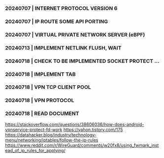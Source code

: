 ### 20240707 | INTERNET PROTOCOL VERSION 6
### 20240707 | IP ROUTE SOME API PORTING
### 20240707 | VIRTUAL PRIVATE NETWORK SERVER (eBPF)
### 20240713 | IMPLEMENT NETLINK FLUSH, WAIT
### 20240718 | CHECK TO BE IMPLEMENTED SOCKET PROTECT ... 
### 20240718 | IMPLEMENT TAB
### 20240718 | VPN TCP CLIENT POOL
### 20240718 | VPN PROTOCOL
### 20240718 | READ DOCUMENT

https://stackoverflow.com/questions/38606036/how-does-android-vpnservice-protect-fd-work
https://yahon.tistory.com/175
https://datahacker.blog/industry/technology-menu/networking/iptables/follow-the-ip-rules
https://www.reddit.com/r/WireGuard/comments/w20fx8/using_fwmark_instead_of_ip_rules_for_applying/
